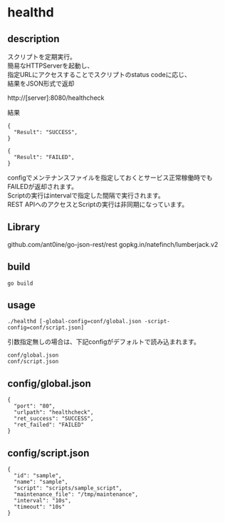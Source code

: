 # healthd

## description

スクリプトを定期実行。  
簡易なHTTPServerを起動し、  
指定URLにアクセスすることでスクリプトのstatus codeに応じ、  
結果をJSON形式で返却  

http://[server]:8080/healthcheck

結果

```
{
  "Result": "SUCCESS",
}
```

```
{
  "Result": "FAILED",
}
```

configでメンテナンスファイルを指定しておくとサービス正常稼働時でもFAILEDが返却されます。  
Scriptの実行はintervalで指定した間隔で実行されます。  
REST APIへのアクセスとScriptの実行は非同期になっています。

## Library

github.com/ant0ine/go-json-rest/rest
gopkg.in/natefinch/lumberjack.v2

## build

```
go build
```

## usage

```
./healthd [-global-config=conf/global.json -script-config=conf/script.json]
```
引数指定無しの場合は、下記configがデフォルトで読み込まれます。


```
conf/global.json
conf/script.json
```


## config/global.json

```
{
  "port": "80",
  "urlpath": "healthcheck",
  "ret_success": "SUCCESS",
  "ret_failed": "FAILED"
}
```

## config/script.json

```
{
  "id": "sample",
  "name": "sample",
  "script": "scripts/sample_script",
  "maintenance_file": "/tmp/maintenance",
  "interval": "10s",
  "timeout": "10s"
}
```

